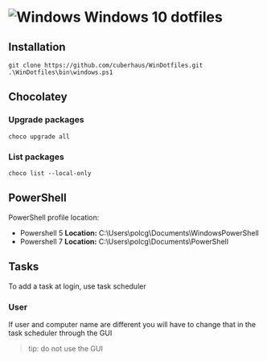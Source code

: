 # ![Windows][windows 10 icon] Windows 10 dotfiles

## Installation
```
git clone https://github.com/cuberhaus/WinDotfiles.git
.\WinDotfiles\bin\windows.ps1
```

## Chocolatey

### Upgrade packages

```
choco upgrade all
```

### List packages

```
choco list --local-only
```

## PowerShell

PowerShell profile location:
-   Powershell 5
    **Location:** C:\Users\polcg\Documents\WindowsPowerShell
-   Powershell 7
    **Location:** C:\Users\polcg\Documents\PowerShell

## Tasks

To add a task at login, use task scheduler

### User
If user and computer name are different you will have to change that in the task scheduler through the GUI
> tip: do not use the GUI

[windows 10 icon]: https://i.imgur.com/b3co2Zl.png
